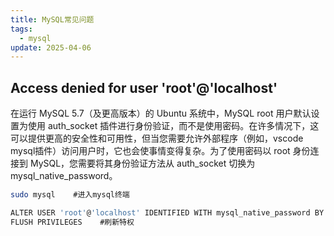 ```yaml
---
title: MySQL常见问题
tags:
  - mysql
update: 2025-04-06
---
```

## Access denied for user 'root'@'localhost'
在运行 MySQL 5.7（及更高版本）的 Ubuntu 系统中，MySQL root 用户默认设置为使用 auth_socket 插件进行身份验证，而不是使用密码。在许多情况下，这可以提供更高的安全性和可用性，但当您需要允许外部程序（例如，vscode mysql插件）访问用户时，它也会使事情变得复杂。为了使用密码以 root 身份连接到 MySQL，您需要将其身份验证方法从 auth_socket 切换为mysql_native_password。
```bash
sudo mysql    #进入mysql终端
```

```bash
ALTER USER 'root'@'localhost' IDENTIFIED WITH mysql_native_password BY 'your_new_password';    #修改密码的同时将验证方式改为密码验证
FLUSH PRIVILEGES    #刷新特权
```